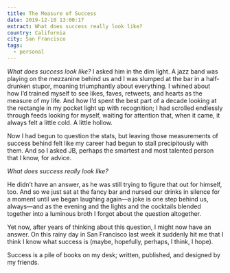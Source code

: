 ```yaml
---
title: The Measure of Success
date: 2019-12-10 13:00:17
extract: What does success really look like?
country: California
city: San Francisco
tags: 
  - personal
---
```


_What does success look like?_ I asked him in the dim light. A jazz band was playing on the mezzanine behind us and I was slumped at the bar in a half-drunken stupor, moaning triumphantly about everything. I whined about how I’d trained myself to see likes, faves, retweets, and hearts as the measure of my life. And how I’d spent the best part of a decade looking at the rectangle in my pocket light up with recognition; I had scrolled endlessly through feeds looking for myself, waiting for attention that, when it came, it always felt a little cold. A little hollow.

Now I had begun to question the stats, but leaving those measurements of success behind felt like my career had begun to stall precipitously with them. And so I asked JB, perhaps the smartest and most talented person that I know, for advice.

_What does success really look like?_

He didn’t have an answer, as he was still trying to figure that out for himself, too. And so we just sat at the fancy bar and nursed our drinks in silence for a moment until we began laughing again—a joke is one step behind us, always—and as the evening and the lights and the cocktails blended together into a luminous broth I forgot about the question altogether.

Yet now, after years of thinking about this question, I might now have an answer. On this rainy day in San Francisco last week it suddenly hit me that I think I know what success is (maybe, hopefully, perhaps, I think, I hope).

Success is a pile of books on my desk; written, published, and designed by my friends.
